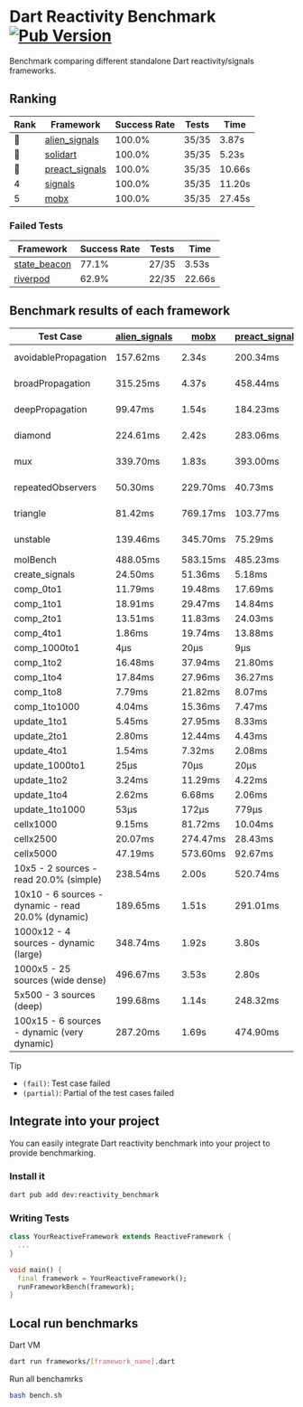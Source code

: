 # Dart Reactivity Benchmark [![Pub Version](https://img.shields.io/pub/v/reactivity_benchmark)](https://pub.dev/packages/reactivity_benchmark)

Benchmark comparing different standalone Dart reactivity/signals frameworks.

## Ranking

<!-- ranking start -->
| Rank | Framework | Success Rate | Tests | Time |
|------|-----------|--------------|-------|------|
| 🥇 | [alien_signals](https://github.com/medz/alien-signals-dart) | 100.0% | 35/35 | 3.87s |
| 🥈 | [solidart](https://github.com/nank1ro/solidart) | 100.0% | 35/35 | 5.23s |
| 🥉 | [preact_signals](https://pub.dev/packages/preact_signals) | 100.0% | 35/35 | 10.66s |
| 4 | [signals](https://github.com/rodydavis/signals.dart) | 100.0% | 35/35 | 11.20s |
| 5 | [mobx](https://github.com/mobxjs/mobx.dart) | 100.0% | 35/35 | 27.45s |

<!-- ranking end -->

### **Failed Tests**

<!-- fail start -->
| Framework | Success Rate | Tests | Time |
|-----------|--------------|-------|------|
| [state_beacon](https://github.com/jinyus/dart_beacon) | 77.1% | 27/35 | 3.53s |
| [riverpod](https://github.com/rrousselGit/riverpod) | 62.9% | 22/35 | 22.66s |

<!-- fail end -->

## Benchmark results of each framework

<!-- test-case start -->
| Test Case | [alien_signals](https://github.com/medz/alien-signals-dart) | [mobx](https://github.com/mobxjs/mobx.dart) | [preact_signals](https://pub.dev/packages/preact_signals) | [riverpod](https://github.com/rrousselGit/riverpod) | [signals](https://github.com/rodydavis/signals.dart) | [solidart](https://github.com/nank1ro/solidart) | [state_beacon](https://github.com/jinyus/dart_beacon) |
|---|---|---|---|---|---|---|---|
| avoidablePropagation | 157.62ms | 2.34s | 200.34ms | 1.37s | 212.92ms | 272.74ms | 160.47ms (fail) |
| broadPropagation | 315.25ms | 4.37s | 458.44ms | 84.11ms (fail) | 454.59ms | 468.19ms | 6.51ms (fail) |
| deepPropagation | 99.47ms | 1.54s | 184.23ms | 1.98s (fail) | 169.60ms | 141.68ms | 145.07ms (fail) |
| diamond | 224.61ms | 2.42s | 283.06ms | 2.72s (fail) | 282.25ms | 311.43ms | 203.32ms (fail) |
| mux | 339.70ms | 1.83s | 393.00ms | 576.67ms (fail) | 408.49ms | 409.70ms | 193.70ms (fail) |
| repeatedObservers | 50.30ms | 229.70ms | 40.73ms | 398.52ms (fail) | 46.34ms | 90.93ms | 64.60ms (fail) |
| triangle | 81.42ms | 769.17ms | 103.77ms | 878.50ms (fail) | 101.95ms | 96.76ms | 80.36ms (fail) |
| unstable | 139.46ms | 345.70ms | 75.29ms | 633.14ms (fail) | 72.06ms | 166.90ms | 342.65ms (fail) |
| molBench | 488.05ms | 583.15ms | 485.23ms | 11.46ms | 485.83ms | 499.82ms | 944μs |
| create_signals | 24.50ms | 51.36ms | 5.18ms | 24.73ms | 25.80ms | 51.72ms | 62.24ms |
| comp_0to1 | 11.79ms | 19.48ms | 17.69ms | 14.04ms | 11.47ms | 24.67ms | 56.31ms |
| comp_1to1 | 18.91ms | 29.47ms | 14.84ms | 28.40ms | 29.13ms | 34.44ms | 58.44ms |
| comp_2to1 | 13.51ms | 11.83ms | 24.03ms | 31.07ms | 21.47ms | 8.53ms | 38.59ms |
| comp_4to1 | 1.86ms | 19.74ms | 13.88ms | 7.25ms | 6.78ms | 6.17ms | 16.85ms |
| comp_1000to1 | 4μs | 20μs | 9μs | 3μs | 8μs | 19μs | 65μs |
| comp_1to2 | 16.48ms | 37.94ms | 21.80ms | 11.36ms | 20.97ms | 38.48ms | 48.08ms |
| comp_1to4 | 17.84ms | 27.96ms | 36.27ms | 20.13ms | 18.30ms | 19.58ms | 46.86ms |
| comp_1to8 | 7.79ms | 21.82ms | 8.07ms | 5.25ms | 6.69ms | 22.75ms | 46.51ms |
| comp_1to1000 | 4.04ms | 15.36ms | 7.47ms | 4.47ms | 4.39ms | 15.54ms | 41.73ms |
| update_1to1 | 5.45ms | 27.95ms | 8.33ms | 83.03ms | 10.24ms | 17.31ms | 6.03ms |
| update_2to1 | 2.80ms | 12.44ms | 4.43ms | 41.59ms | 4.57ms | 8.53ms | 3.07ms |
| update_4to1 | 1.54ms | 7.32ms | 2.08ms | 20.20ms | 2.45ms | 4.28ms | 1.53ms |
| update_1000to1 | 25μs | 70μs | 20μs | 204μs | 25μs | 53μs | 15μs |
| update_1to2 | 3.24ms | 11.29ms | 4.22ms | 42.45ms | 4.49ms | 8.78ms | 3.01ms |
| update_1to4 | 2.62ms | 6.68ms | 2.06ms | 19.93ms | 2.62ms | 4.27ms | 1.54ms |
| update_1to1000 | 53μs | 172μs | 779μs | 150μs | 44μs | 155μs | 429μs |
| cellx1000 | 9.15ms | 81.72ms | 10.04ms | N/A | 10.13ms | 10.71ms | 5.45ms |
| cellx2500 | 20.07ms | 274.47ms | 28.43ms | N/A | 34.52ms | 33.03ms | 29.58ms |
| cellx5000 | 47.19ms | 573.60ms | 92.67ms | N/A | 71.53ms | 93.13ms | 87.07ms |
| 10x5 - 2 sources - read 20.0% (simple) | 238.54ms | 2.00s | 520.74ms | 2.15s | 505.41ms | 330.18ms | 254.68ms |
| 10x10 - 6 sources - dynamic - read 20.0% (dynamic) | 189.65ms | 1.51s | 291.01ms | 1.46s (partial) | 279.40ms | 224.57ms | 198.99ms |
| 1000x12 - 4 sources - dynamic (large) | 348.74ms | 1.92s | 3.80s | 2.66s (partial) | 3.77s | 439.70ms | 345.75ms |
| 1000x5 - 25 sources (wide dense) | 496.67ms | 3.53s | 2.80s | 4.13s | 3.42s | 801.51ms | 510.22ms |
| 5x500 - 3 sources (deep) | 199.68ms | 1.14s | 248.32ms | 1.41s | 222.85ms | 229.00ms | 209.36ms |
| 100x15 - 6 sources - dynamic (very dynamic) | 287.20ms | 1.69s | 474.90ms | 1.85s (partial) | 483.91ms | 344.15ms | 263.58ms |

<!-- test-case end -->

> [!TIP]
> - `(fail)`: Test case failed
> - `(partial)`: Partial of the test cases failed

## Integrate into your project

You can easily integrate Dart reactivity benchmark into your project to provide benchmarking.

### Install it

```bash
dart pub add dev:reactivity_benchmark
```

### Writing Tests

```dart
class YourReactiveFramework extends ReactiveFramework {
  ...
}

void main() {
  final framework = YourReactiveFramework();
  runFrameworkBench(framework);
}
```

## Local run benchmarks

Dart VM
```bash
dart run frameworks/[framework_name].dart
```

Run all benchamrks
```bash
bash bench.sh
```
